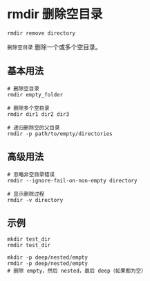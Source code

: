 # rmdir 删除空目录

`rmdir remove directory`

`删除空目录` 删除一个或多个空目录。

## 基本用法
```shell
# 删除空目录
rmdir empty_folder

# 删除多个空目录
rmdir dir1 dir2 dir3

# 递归删除空的父目录
rmdir -p path/to/empty/directories
```

## 高级用法
```shell
# 忽略非空目录错误
rmdir --ignore-fail-on-non-empty directory

# 显示删除过程
rmdir -v directory
```

## 示例
```shell
mkdir test_dir
rmdir test_dir

mkdir -p deep/nested/empty
rmdir -p deep/nested/empty
# 删除 empty，然后 nested，最后 deep（如果都为空）
```